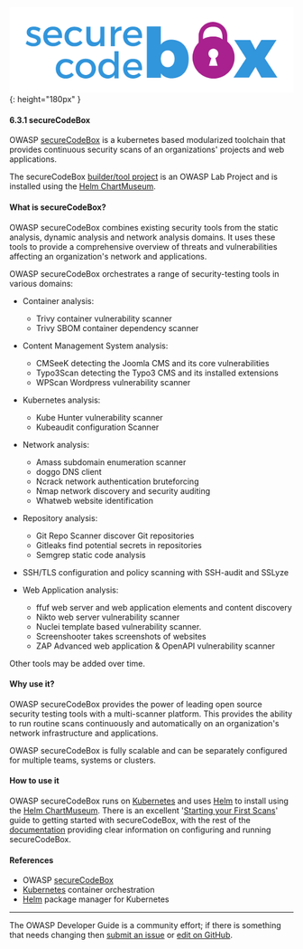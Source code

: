![SecureCodeBox logo](../../assets/images/logos/securecodebox.png "OWASP SecureCodeBox"){: height="180px" }

#### 6.3.1 secureCodeBox

OWASP [secureCodeBox][codebox] is a kubernetes based modularized toolchain
that provides continuous security scans of an organizations' projects and web applications.

The secureCodeBox [builder/tool project][codebox-project] is an OWASP Lab Project
and is installed using the [Helm ChartMuseum][codebox-repo].

#### What is secureCodeBox?

OWASP secureCodeBox combines existing security tools from the static analysis, dynamic analysis and network analysis domains.
It uses these tools to provide a comprehensive overview of threats and vulnerabilities
affecting an organization's network and applications.

OWASP secureCodeBox orchestrates a range of security-testing tools in various domains:

* Container analysis:
  * Trivy container vulnerability scanner
  * Trivy SBOM container dependency scanner

* Content Management System analysis:
  * CMSeeK detecting the Joomla CMS and its core vulnerabilities
  * Typo3Scan detecting the Typo3 CMS and its installed extensions
  * WPScan Wordpress vulnerability scanner

* Kubernetes analysis:
  * Kube Hunter vulnerability scanner
  * Kubeaudit configuration Scanner

* Network analysis:
  * Amass subdomain enumeration scanner
  * doggo DNS client
  * Ncrack network authentication bruteforcing
  * Nmap network discovery and security auditing
  * Whatweb website identification

* Repository analysis:
  * Git Repo Scanner discover Git repositories
  * Gitleaks find potential secrets in repositories
  * Semgrep static code analysis

* SSH/TLS configuration and policy scanning with SSH-audit and SSLyze

* Web Application analysis:
  * ffuf web server and web application elements and content discovery
  * Nikto web server vulnerability scanner
  * Nuclei template based vulnerability scanner.
  * Screenshooter takes screenshots of websites
  * ZAP Advanced web application & OpenAPI vulnerability scanner

Other tools may be added over time.

#### Why use it?

OWASP secureCodeBox provides the power of leading open source security testing tools with a multi-scanner platform.
This provides the ability to run routine scans continuously and automatically
on an organization's network infrastructure and applications.

OWASP secureCodeBox is fully scalable and can be separately configured for multiple teams, systems or clusters.

#### How to use it

OWASP secureCodeBox runs on [Kubernetes][kube] and uses [Helm][helm] to install using the [Helm ChartMuseum][codebox-repo].
There is an excellent '[Starting your First Scans][codebox-start]' guide to getting started with secureCodeBox,
with the rest of the [documentation][codebox-docs] providing clear information on configuring and running secureCodeBox.

#### References

* OWASP [secureCodeBox][codebox]
* [Kubernetes][kube] container orchestration
* [Helm][helm] package manager for Kubernetes

----

The OWASP Developer Guide is a community effort; if there is something that needs changing
then [submit an issue][issue080301] or [edit on GitHub][edit080301].

[codebox]: https://www.securecodebox.io/
[codebox-project]: https://owasp.org/www-project-securecodebox/
[codebox-repo]: https://charts.securecodebox.io
[codebox-start]: https://www.securecodebox.io/docs/getting-started/first-scans
[codebox-docs]: https://www.securecodebox.io/docs/getting-started/installation
[edit080301]: https://github.com/OWASP/DevGuide/blob/main/draft/08-verification/03-frameworks/01-secure-codebox.md
[helm]: https://helm.sh/
[issue080301]: https://github.com/OWASP/DevGuide/issues/new?labels=content&template=request.md&title=Update:%2008-verification/03-frameworks/01-secure-codebox
[kube]: https://kubernetes.io/
